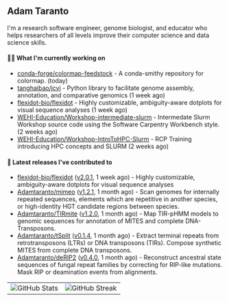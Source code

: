 ## Adam Taranto

I'm a research software engineer, genome biologist, and educator who helps researchers of all levels
improve their computer science and data science skills.

#### 👩‍💻 What I'm currently working on

- [conda-forge/colormap-feedstock](https://github.com/conda-forge/colormap-feedstock) - A conda-smithy repository for colormap. (today)
- [tanghaibao/jcvi](https://github.com/tanghaibao/jcvi) - Python library to facilitate genome assembly, annotation, and comparative genomics (1 week ago)
- [flexidot-bio/flexidot](https://github.com/flexidot-bio/flexidot) - Highly customizable, ambiguity-aware dotplots for visual sequence analyses (1 week ago)
- [WEHI-Education/Workshop-intermediate-slurm](https://github.com/WEHI-Education/Workshop-intermediate-slurm) - Intermedate Slurm Workshop source code using the Software Carpentry Workbench style. (2 weeks ago)
- [WEHI-Education/Workshop-IntroToHPC-Slurm](https://github.com/WEHI-Education/Workshop-IntroToHPC-Slurm) - RCP Training introducing HPC concepts and SLURM (2 weeks ago)

#### 🔭 Latest releases I've contributed to

- [flexidot-bio/flexidot](https://github.com/flexidot-bio/flexidot) ([v2.0.1](https://github.com/flexidot-bio/flexidot/releases/tag/v2.0.1), 1 week ago) - Highly customizable, ambiguity-aware dotplots for visual sequence analyses
- [Adamtaranto/mimeo](https://github.com/Adamtaranto/mimeo) ([v1.2.1](https://github.com/Adamtaranto/mimeo/releases/tag/v1.2.1), 1 month ago) - Scan genomes for internally repeated sequences, elements which are repetitive in another species, or high-identity HGT candidate regions between species.
- [Adamtaranto/TIRmite](https://github.com/Adamtaranto/TIRmite) ([v1.2.0](https://github.com/Adamtaranto/TIRmite/releases/tag/v1.2.0), 1 month ago) - Map TIR-pHMM models to genomic sequences for annotation of MITES and complete DNA-Transposons.
- [Adamtaranto/tSplit](https://github.com/Adamtaranto/tSplit) ([v0.1.4](https://github.com/Adamtaranto/tSplit/releases/tag/v0.1.4), 1 month ago) - Extract terminal repeats from retrotransposons (LTRs) or DNA transposons (TIRs). Compose synthetic MITES from complete DNA transposons.
- [Adamtaranto/deRIP2](https://github.com/Adamtaranto/deRIP2) ([v0.4.0](https://github.com/Adamtaranto/deRIP2/releases/tag/v0.4.0), 1 month ago) - Reconstruct ancestral state sequences of fungal repeat families by correcting for RIP-like mutations. Mask RIP or deamination events from alignments.

<table>
  <tr style="border: none">
    <td valign="top" style="border: none">
      <img src="https://github-readme-stats.vercel.app/api?username=adamtaranto&rank_icon=percentile&show_icons=true&theme=transparent" alt="GitHub Stats" />
    </td>
    <td valign="top" style="border: none">
      <img src="https://github-readme-streak-stats.herokuapp.com?user=adamtaranto&mode=weekly&theme=transparent" alt="GitHub Streak" />
    </td>
  </tr>
</table>
